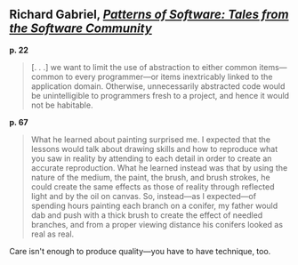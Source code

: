 ## Richard Gabriel, [_Patterns of Software: Tales from the Software Community_](http://dreamsongs.net/Files/PatternsOfSoftware.pdf)

**p. 22**

> [. . .] we want to limit the use of abstraction
to either common items—common to every programmer—or items inextricably
linked to the application domain. Otherwise, unnecessarily abstracted code
would be unintelligible to programmers fresh to a project, and hence it would not
be habitable.

**p. 67**

> What he learned about painting surprised me. I expected that the lessons
would talk about drawing skills and how to reproduce what you saw in reality by
attending to each detail in order to create an accurate reproduction. What he
learned instead was that by using the nature of the medium, the paint, the brush,
and brush strokes, he could create the same effects as those of reality through
reflected light and by the oil on canvas. So, instead—as I expected—of spending
hours painting each branch on a conifer, my father would dab and push with a
thick brush to create the effect of needled branches, and from a proper viewing
distance his conifers looked as real as real.

Care isn't enough to produce quality—you have to have technique, too.
